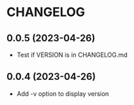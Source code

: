 # CHANGELOG

## 0.0.5 (2023-04-26)
* Test if VERSION is in CHANGELOG.md

## 0.0.4 (2023-04-26)
* Add -v option to display version
